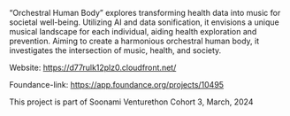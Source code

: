 “Orchestral Human Body” explores transforming health data into music for societal well-being. Utilizing AI and data sonification, it envisions a unique musical landscape for each individual, aiding health exploration and prevention. Aiming to create a harmonious orchestral human body, it investigates the intersection of music, health, and society.


Website: https://d77rulk12plz0.cloudfront.net/


Foundance-link: https://app.foundance.org/projects/10495



This project is part of Soonami Venturethon Cohort 3, March, 2024
